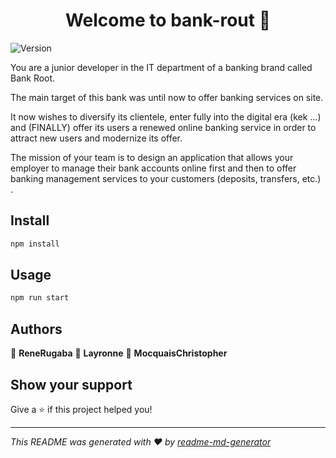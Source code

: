 <h1 align="center">Welcome to bank-rout 👋</h1>
<p>
  <img alt="Version" src="https://img.shields.io/badge/version-0.0.1-blue.svg?cacheSeconds=2592000" />
</p>

You are a junior developer in the IT department of a banking brand called Bank Root.

The main target of this bank was until now to offer banking services on site.

It now wishes to diversify its clientele, enter fully into the digital era (kek …) and (FINALLY) offer its users a renewed online banking service in order to attract new users and modernize its offer.

The mission of your team is to design an application that allows your employer to manage their bank accounts online first and then to offer banking management services to your customers (deposits, transfers, etc.) .

## Install

```sh
npm install
```

## Usage

```sh
npm run start
```

## Authors

👤 **ReneRugaba** 
👤 **Layronne** 
👤 **MocquaisChristopher**


## Show your support

Give a ⭐️ if this project helped you!

***
_This README was generated with ❤️ by [readme-md-generator](https://github.com/kefranabg/readme-md-generator)_